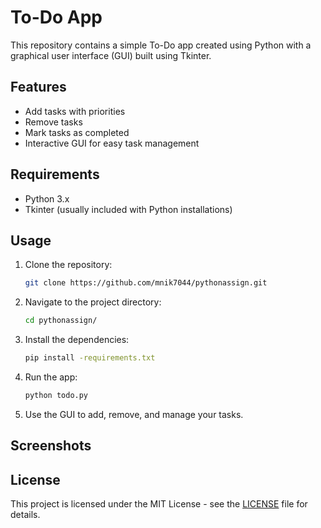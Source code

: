 # To-Do App

This repository contains a simple To-Do app created using Python with a graphical user interface (GUI) built using Tkinter.

## Features

- Add tasks with priorities
- Remove tasks
- Mark tasks as completed
- Interactive GUI for easy task management

## Requirements

- Python 3.x
- Tkinter (usually included with Python installations)

## Usage

1. Clone the repository:

   ```bash
   git clone https://github.com/mnik7044/pythonassign.git
   ```

2. Navigate to the project directory:

   ```bash
   cd pythonassign/
   ```
3. Install the dependencies:

    ```bash
    pip install -requirements.txt
    ```

4. Run the app:

   ```bash
   python todo.py
   ```

5. Use the GUI to add, remove, and manage your tasks.

## Screenshots

## License

This project is licensed under the MIT License - see the [LICENSE](LICENSE) file for details.
